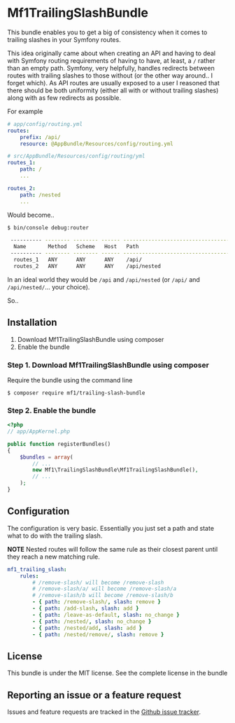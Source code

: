 # Mf1TrailingSlashBundle

This bundle enables you to get a big of consistency when it comes to trailing
slashes in your Symfony routes.

This idea originally came about when creating an API and having to deal with
Symfony routing requirements of having to have, at least, a `/` rather than
an empty path. Symfony, very helpfully, handles redirects between routes with
trailing slashes to those without (or the other way around.. I forget which).
As API routes are usually exposed to a user I reasoned that there should be both
uniformity (either all with or without trailing slashes) along with as few redirects
as possible.

For example

```yaml
# app/config/routing.yml
routes:
    prefix: /api/
    resource: @AppBundle/Resources/config/routing.yml

# src/AppBundle/Resources/config/routing/yml
routes_1:
    path: /
    ...

routes_2:
    path: /nested
    ...
```

Would become..

```bash
$ bin/console debug:router

 ---------- -------- -------- ------ -----------------------------------
  Name       Method   Scheme   Host   Path
 ---------- -------- -------- ------ -----------------------------------
  routes_1   ANY      ANY      ANY    /api/
  routes_2   ANY      ANY      ANY    /api/nested
```

In an ideal world they would be `/api` and `/api/nested` (or `/api/` and
`/api/nested/`... your choice).

So..

## Installation

1. Download Mf1TrailingSlashBundle using composer
2. Enable the bundle

### Step 1. Download Mf1TrailingSlashBundle using composer

Require the bundle using the command line

```cli
$ composer require mf1/trailing-slash-bundle
```

### Step 2. Enable the bundle

```php
<?php
// app/AppKernel.php

public function registerBundles()
{
    $bundles = array(
        // ...
        new Mf1\TrailingSlashBundle\Mf1TrailingSlashBundle(),
        // ...
    );
}
```

## Configuration

The configuration is very basic. Essentially you just set a path and state what to do
with the trailing slash.

**NOTE** Nested routes will follow the same rule as their closest parent until they
reach a new matching rule.

```yaml
mf1_trailing_slash:
    rules:
        # /remove-slash/ will become /remove-slash
        # /remove-slash/a/ will become /remove-slash/a
        # /remove-slash/b will become /remove-slash/b
        - { path: /remove-slash/, slash: remove }
        - { path: /add-slash, slash: add }
        - { path: /leave-as-default, slash: no_change }
        - { path: /nested/, slash: no_change }
        - { path: /nested/add, slash: add }
        - { path: /nested/remove/, slash: remove }
```

## License

This bundle is under the MIT license. See the complete license in the bundle

## Reporting an issue or a feature request

Issues and feature requests are tracked in the [Github issue tracker](https://github.com/qooplmao/trailing-slash-bundle/issues).
